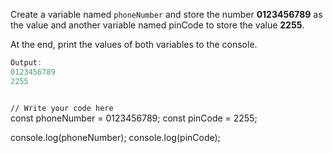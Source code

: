 Create a variable named `phoneNumber` and store the number **0123456789** as the value and another variable named pinCode to store the value **2255**.

At the end, print the values of both variables to the console.

```js
Output:
0123456789
2255
```

<codeblock language="javascript" type="exercise" testMode="fixedInput">
<code>
// Write your code here
</code>
<solution>
const phoneNumber = 0123456789;
const pinCode = 2255;

console.log(phoneNumber);
console.log(pinCode);
</solution>
</codeblock>
